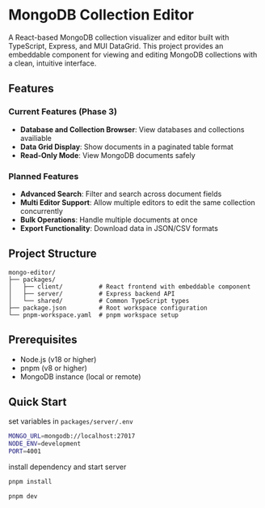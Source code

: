 # MongoDB Collection Editor

A React-based MongoDB collection visualizer and editor built with TypeScript, Express, and MUI DataGrid. This project provides an embeddable component for viewing and editing MongoDB collections with a clean, intuitive interface.

## Features

### Current Features (Phase 3)
- **Database and Collection Browser**: View databases and collections availiable
- **Data Grid Display**: Show documents in a paginated table format
- **Read-Only Mode**: View MongoDB documents safely

### Planned Features
- **Advanced Search**: Filter and search across document fields
- **Multi Editor Support**: Allow multiple editors to edit the same collection concurrently
- **Bulk Operations**: Handle multiple documents at once
- **Export Functionality**: Download data in JSON/CSV formats

## Project Structure

```
mongo-editor/
├── packages/
│   ├── client/          # React frontend with embeddable component
│   ├── server/          # Express backend API
│   └── shared/          # Common TypeScript types
├── package.json         # Root workspace configuration
└── pnpm-workspace.yaml  # pnpm workspace setup
```

## Prerequisites

- Node.js (v18 or higher)
- pnpm (v8 or higher)
- MongoDB instance (local or remote)

## Quick Start

set variables in `packages/server/.env`

```bash
MONGO_URL=mongodb://localhost:27017
NODE_ENV=development
PORT=4001
```

install dependency and start server

```bash
pnpm install

pnpm dev
```
